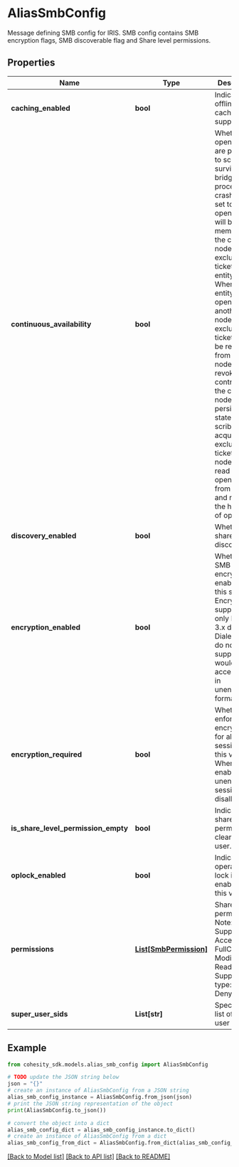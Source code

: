 # AliasSmbConfig

Message defining SMB config for IRIS. SMB config contains SMB encryption flags, SMB discoverable flag and Share level permissions.

## Properties

Name | Type | Description | Notes
------------ | ------------- | ------------- | -------------
**caching_enabled** | **bool** | Indicate if offline file caching is supported. | [optional] 
**continuous_availability** | **bool** | Whether file open handles are persisted to scribe to survive bridge process crash. When set to false, open handles will be kept in memory until the current node has exclusive ticket for the entity handle. When the entity is opened from another node, the exclusive ticket would be revoked from the node. In revoke control flow, the current node would persist the state to scribe. On acquiring the exclusive ticket,another node would read the file open handles from scribe and resume the handling of operation. | [optional] 
**discovery_enabled** | **bool** | Whether the share is discoverable. | [optional] 
**encryption_enabled** | **bool** | Whether SMB encryption is enabled for this share. Encryption is supported only by SMB 3.x dialects. Dialects that do not support would still access data in unencrypted format. | [optional] 
**encryption_required** | **bool** | Whether to enforce encryption for all the sessions for this view. When enabled all unencrypted sessions are disallowed. | [optional] 
**is_share_level_permission_empty** | **bool** | Indicate if share level permission is cleared by user. | [optional] 
**oplock_enabled** | **bool** | Indicate the operation lock is enabled by this view. | [optional] 
**permissions** | [**List[SmbPermission]**](SmbPermission.md) | Share level permissions. Note: Supported Access: FullControl, Modify, ReadOnly. Supported type: Allow, Deny. | [optional] 
**super_user_sids** | **List[str]** | Specifies a list of super user sids. | [optional] 

## Example

```python
from cohesity_sdk.models.alias_smb_config import AliasSmbConfig

# TODO update the JSON string below
json = "{}"
# create an instance of AliasSmbConfig from a JSON string
alias_smb_config_instance = AliasSmbConfig.from_json(json)
# print the JSON string representation of the object
print(AliasSmbConfig.to_json())

# convert the object into a dict
alias_smb_config_dict = alias_smb_config_instance.to_dict()
# create an instance of AliasSmbConfig from a dict
alias_smb_config_from_dict = AliasSmbConfig.from_dict(alias_smb_config_dict)
```
[[Back to Model list]](../README.md#documentation-for-models) [[Back to API list]](../README.md#documentation-for-api-endpoints) [[Back to README]](../README.md)


